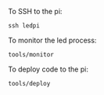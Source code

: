 To SSH to the pi:

```
ssh ledpi
```

To monitor the led process:
```
tools/monitor
```

To deploy code to the pi:

```
tools/deploy
```